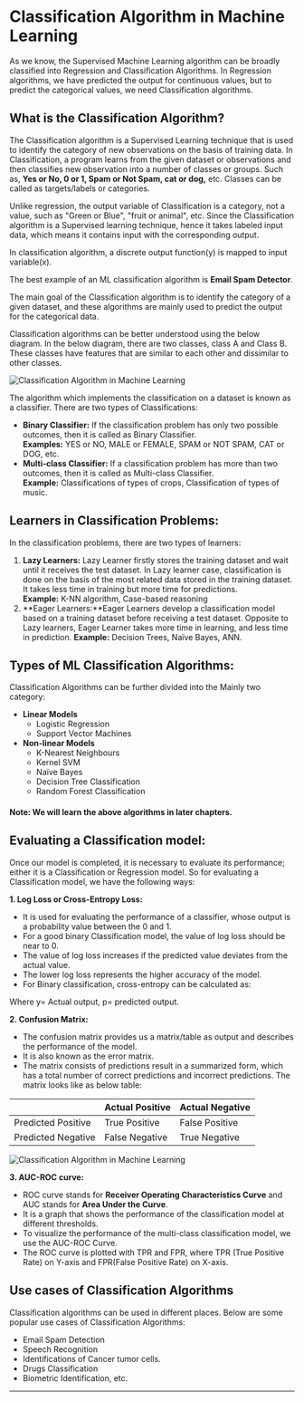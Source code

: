 # Classification Algorithm in Machine Learning 

As we know, the Supervised Machine Learning algorithm can be broadly classified into Regression and Classification Algorithms. In Regression algorithms, we have predicted the output for continuous values, but to predict the categorical values, we need Classification algorithms.

What is the Classification Algorithm?
-------------------------------------

The Classification algorithm is a Supervised Learning technique that is used to identify the category of new observations on the basis of training data. In Classification, a program learns from the given dataset or observations and then classifies new observation into a number of classes or groups. Such as, **Yes or No, 0 or 1, Spam or Not Spam, cat or dog,** etc. Classes can be called as targets/labels or categories.

Unlike regression, the output variable of Classification is a category, not a value, such as "Green or Blue", "fruit or animal", etc. Since the Classification algorithm is a Supervised learning technique, hence it takes labeled input data, which means it contains input with the corresponding output.

In classification algorithm, a discrete output function(y) is mapped to input variable(x).

The best example of an ML classification algorithm is **Email Spam Detector**.

The main goal of the Classification algorithm is to identify the category of a given dataset, and these algorithms are mainly used to predict the output for the categorical data.

Classification algorithms can be better understood using the below diagram. In the below diagram, there are two classes, class A and Class B. These classes have features that are similar to each other and dissimilar to other classes.

![Classification Algorithm in Machine Learning ](https://static.javatpoint.com/tutorial/machine-learning/images/classification-algorithm-in-machine-learning.png)

The algorithm which implements the classification on a dataset is known as a classifier. There are two types of Classifications:

*   **Binary Classifier:** If the classification problem has only two possible outcomes, then it is called as Binary Classifier.  
    **Examples:** YES or NO, MALE or FEMALE, SPAM or NOT SPAM, CAT or DOG, etc.
*   **Multi-class Classifier:** If a classification problem has more than two outcomes, then it is called as Multi-class Classifier.  
    **Example:** Classifications of types of crops, Classification of types of music.

Learners in Classification Problems:
------------------------------------

In the classification problems, there are two types of learners:

1.  **Lazy Learners:** Lazy Learner firstly stores the training dataset and wait until it receives the test dataset. In Lazy learner case, classification is done on the basis of the most related data stored in the training dataset. It takes less time in training but more time for predictions.  
    **Example:** K-NN algorithm, Case-based reasoning
2.  **Eager Learners:**Eager Learners develop a classification model based on a training dataset before receiving a test dataset. Opposite to Lazy learners, Eager Learner takes more time in learning, and less time in prediction. **Example:** Decision Trees, Naïve Bayes, ANN.

Types of ML Classification Algorithms:
--------------------------------------

Classification Algorithms can be further divided into the Mainly two category:

*   **Linear Models**
    *   Logistic Regression
    *   Support Vector Machines
*   **Non-linear Models**
    *   K-Nearest Neighbours
    *   Kernel SVM
    *   Naïve Bayes
    *   Decision Tree Classification
    *   Random Forest Classification

#### Note: We will learn the above algorithms in later chapters.

Evaluating a Classification model:
----------------------------------

Once our model is completed, it is necessary to evaluate its performance; either it is a Classification or Regression model. So for evaluating a Classification model, we have the following ways:

**1\. Log Loss or Cross-Entropy Loss:**

*   It is used for evaluating the performance of a classifier, whose output is a probability value between the 0 and 1.
*   For a good binary Classification model, the value of log loss should be near to 0.
*   The value of log loss increases if the predicted value deviates from the actual value.
*   The lower log loss represents the higher accuracy of the model.
*   For Binary classification, cross-entropy can be calculated as:

Where y= Actual output, p= predicted output.

**2\. Confusion Matrix:**

*   The confusion matrix provides us a matrix/table as output and describes the performance of the model.
*   It is also known as the error matrix.
*   The matrix consists of predictions result in a summarized form, which has a total number of correct predictions and incorrect predictions. The matrix looks like as below table:


|                  |Actual Positive|Actual Negative |
|------------------|---------------|----------------|
|Predicted Positive|True Positive  |False Positive  |
|Predicted Negative|False Negative |True Negative   |


![Classification Algorithm in Machine Learning](https://static.javatpoint.com/tutorial/machine-learning/images/classification-algorithm-in-machine-learning2.png)

**3\. AUC-ROC curve:**

*   ROC curve stands for **Receiver Operating Characteristics Curve** and AUC stands for **Area Under the Curve**.
*   It is a graph that shows the performance of the classification model at different thresholds.
*   To visualize the performance of the multi-class classification model, we use the AUC-ROC Curve.
*   The ROC curve is plotted with TPR and FPR, where TPR (True Positive Rate) on Y-axis and FPR(False Positive Rate) on X-axis.

Use cases of Classification Algorithms
--------------------------------------

Classification algorithms can be used in different places. Below are some popular use cases of Classification Algorithms:

*   Email Spam Detection
*   Speech Recognition
*   Identifications of Cancer tumor cells.
*   Drugs Classification
*   Biometric Identification, etc.

* * *

